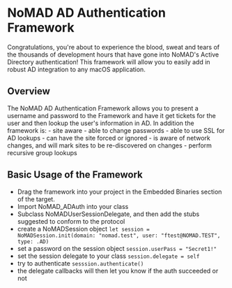 #  NoMAD AD Authentication Framework

Congratulations, you're about to experience the blood, sweat and tears of the thousands of development hours that have gone into NoMAD's Active Directory authentication! This framework will allow you to easily add in robust AD integration to any macOS application.

## Overview

The NoMAD AD Authentication Framework allows you to present a username and password to the Framework and have it get tickets for the user and then lookup the user's information in AD. In addition the framework is:
    - site aware
    - able to change passwords
    - able to use SSL for AD lookups
    - can have the site forced or ignored
    - is aware of network changes, and will mark sites to be re-discovered on changes
    - perform recursive group lookups

## Basic Usage of the Framework

- Drag the framework into your project in the Embedded Binaries section of the target.
- Import NoMAD_ADAuth into your class
- Subclass NoMADUserSessionDelegate, and then add the stubs suggested to conform to the protocol
- create a NoMADSession object `let session = NoMADSession.init(domain: "nomad.test", user: "ftest@NOMAD.TEST", type: .AD)`
- set a password on the session object `session.userPass = "Secret1!"`
- set the session delegate to your class `session.delegate = self`
- try to authenticate `sesssion.authenticate()`
- the delegate callbacks will then let you know if the auth succeeded or not
